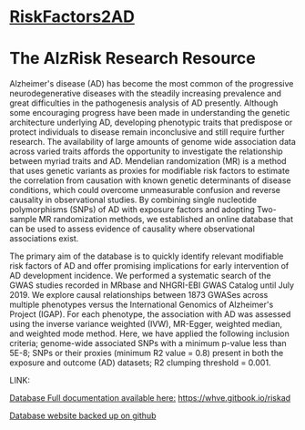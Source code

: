 # [RiskFactors2AD](https://whve.gitbook.io/riskad)

# The AlzRisk Research Resource

Alzheimer's disease (AD) has become the most common of the progressive neurodegenerative diseases with the steadily increasing prevalence and great difficulties in the pathogenesis analysis of AD presently. Although some encouraging progress have been made in understanding the genetic architecture underlying AD, developing phenotypic traits that predispose or protect individuals to disease remain inconclusive and still require further research. The availability of large amounts of genome wide association data across varied traits affords the opportunity to investigate the relationship between myriad traits and AD. Mendelian randomization (MR) is a method that uses genetic variants as proxies for modifiable risk factors to estimate the correlation from causation with known genetic determinants of disease conditions, which could overcome unmeasurable confusion and reverse causality in observational studies. By combining single nucleotide polymorphisms (SNPs) of AD with exposure factors and adopting Two-sample MR randomization methods, we established an online database that can be used to assess evidence of causality where observational associations exist. 

The primary aim of the database is to quickly identify relevant modifiable risk factors of AD and offer promising implications for early intervention of AD development incidence. We performed a systematic search of the GWAS studies recorded in MRbase and NHGRI-EBI GWAS Catalog until July 2019. We explore causal relationships between 1873 GWASes across multiple phenotypes versus the International Genomics of Alzheimer's Project (IGAP). For each phenotype, the association with AD was assessed using the inverse variance weighted (IVW), MR-Egger, weighted median, and weighted mode method. Here, we have applied the following inclusion criteria; genome-wide associated SNPs with a minimum p-value less than 5E-8; SNPs or their proxies (minimum R2 value = 0.8) present in both the exposure and outcome (AD) datasets; R2 clumping threshold = 0.001.

LINK:

[Database Full documentation available here:](https://whve.gitbook.io/riskad) https://whve.gitbook.io/riskad

[Database website backed up on github](https://github.com/whve/RFforAD/blob/master/SUMMARY.md) 




